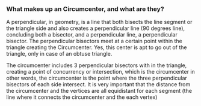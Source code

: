
<h3> What makes up an Circumcenter, and what are they? </h3>
<p> A perpendicular, in geometry, is a line that both bisects the line segment or the triangle side and also creates a perpendicular line (90 degrees line), concluding both a bisector, and a perpendicular line, a perpendicular bisector. The perpendicular bisectors meet at a certain point within the triangle creating the Circumcenter. Yes, this center is apt to go out of the triangle, only in case of an obtuse triangle.</p>

<p> The circumcenter includes 3 perpendicular bisectors with in the triangle, creating a point of concurrency or intersection, which is the circumcenter in other words, the circumcenter is the point where the three perpendicular bisectors of each side intersect. It is very important that the distance from the circumcenter and the vertices are all equidistant for each segment (the line where it connects the circumcenter and the each vertex)</p>
